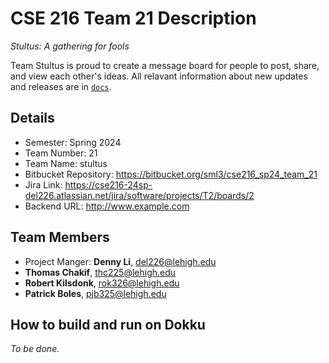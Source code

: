 # CSE 216 Team 21 Description
*Stultus: A gathering for fools*

Team Stultus is proud to create a message board for people to post, share, and view each
other's ideas. All relavant information about new updates and releases are in [`docs`](docs).

## Details
- Semester: Spring 2024
- Team Number: 21
- Team Name: stultus
- Bitbucket Repository: <https://bitbucket.org/sml3/cse216_sp24_team_21>
- Jira Link: <https://cse216-24sp-del226.atlassian.net/jira/software/projects/T2/boards/2>
- Backend URL: <http://www.example.com>
## Team Members
- Project Manger: **Denny Li**, [del226@lehigh.edu](mailto:del226@lehigh.edu)
- **Thomas Chakif**, [thc225@lehigh.edu](mailto:thc225@lehigh.edu)
- **Robert Kilsdonk**, [rok326@lehigh.edu](mailto:rok326@lehigh.edu)
- **Patrick Boles**, [pjb325@lehigh.edu](mailto:pjb325@lehigh.edu)

## How to build and run on Dokku
*To be done.*
